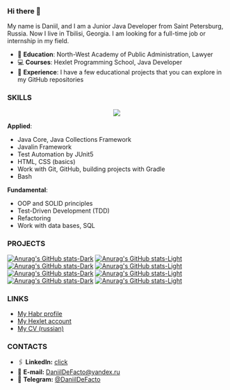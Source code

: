 ### Hi there 👋

My name is Daniil, and I am a Junior Java Developer from Saint Petersburg, Russia. Now I live in Tbilisi, Georgia. I am looking for a full-time job or internship in my field.

* 📝 **Education**: North-West Academy of Public Administration, Lawyer
* 💻 **Courses**: Hexlet Programming School, Java Developer
* 💼 **Experience**: I have a few educational projects that you can explore in my GitHub repositories

### SKILLS

<p align="center">
  <a href="https://skillicons.dev">
    <img src="https://skillicons.dev/icons?i=java,idea,gradle,git,github,postgres,bash,html,css" />
  </a>
</p>

**Applied**:
* Java Core, Java Collections Framework
* Javalin Framework
* Test Automation by JUnit5
* HTML, CSS (basics)
* Work with Git, GitHub, building projects with Gradle
* Bash

**Fundamental**:
* OOP and SOLID principles
* Test-Driven Development (TDD)
* Refactoring
* Work with data bases, SQL

### PROJECTS

[![Anurag's GitHub stats-Dark](https://github-readme-stats.vercel.app/api/pin/?username=DaniilDeFacto&repo=java-project-61&theme=github_dark#gh-dark-mode-only)](https://github.com/DaniilDeFacto/java-project-61#gh-dark-mode-only)
[![Anurag's GitHub stats-Light](https://github-readme-stats.vercel.app/api/pin/?username=DaniilDeFacto&repo=java-project-61&theme=default_repocard#gh-light-mode-only)](https://github.com/DaniilDeFacto/java-project-61#gh-light-mode-only)
[![Anurag's GitHub stats-Dark](https://github-readme-stats.vercel.app/api/pin/?username=DaniilDeFacto&repo=java-project-71&theme=github_dark#gh-dark-mode-only)](https://github.com/DaniilDeFacto/java-project-71#gh-dark-mode-only)
[![Anurag's GitHub stats-Light](https://github-readme-stats.vercel.app/api/pin/?username=DaniilDeFacto&repo=java-project-71&theme=default_repocard#gh-light-mode-only)](https://github.com/DaniilDeFacto/java-project-71#gh-light-mode-only)
[![Anurag's GitHub stats-Dark](https://github-readme-stats.vercel.app/api/pin/?username=DaniilDeFacto&repo=java-project-78&theme=github_dark#gh-dark-mode-only)](https://github.com/DaniilDeFacto/java-project-78#gh-dark-mode-only)
[![Anurag's GitHub stats-Light](https://github-readme-stats.vercel.app/api/pin/?username=DaniilDeFacto&repo=java-project-78&theme=default_repocard#gh-light-mode-only)](https://github.com/DaniilDeFacto/java-project-78#gh-light-mode-only)
[![Anurag's GitHub stats-Dark](https://github-readme-stats.vercel.app/api/pin/?username=DaniilDeFacto&repo=java-project-72&theme=github_dark#gh-dark-mode-only)](https://github.com/DaniilDeFacto/java-project-72#gh-dark-mode-only)
[![Anurag's GitHub stats-Light](https://github-readme-stats.vercel.app/api/pin/?username=DaniilDeFacto&repo=java-project-72&theme=default_repocard#gh-light-mode-only)](https://github.com/DaniilDeFacto/java-project-72#gh-light-mode-only)

### LINKS
* [My Habr profile](https://career.habr.com/daniildefacto)
* [My Hexlet account](https://ru.hexlet.io/u/daniildefacto)
* [My CV (russian)](https://cv.hexlet.io/ru/resumes/3102)

### CONTACTS

* 🖇️ **LinkedIn:** [click](https://www.linkedin.com/in/daniil-martynov-java-developer/)
* 📧 **E-mail:** DaniilDeFacto@yandex.ru
* 💬 **Telegram:** [@DaniilDeFacto](https://telegram.me/DaniilDeFacto)
